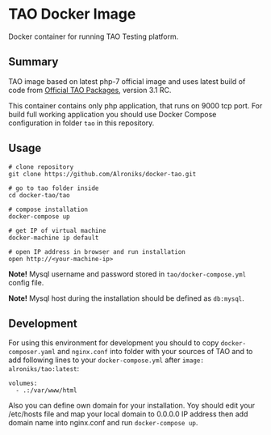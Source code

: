 # TAO Docker Image

Docker container for running TAO Testing platform.

## Summary

TAO image based on latest php-7 official image and uses latest build of code from [Official TAO Packages](http://www.taotesting.com/get-tao/official-tao-packages/), version 3.1 RC.

This container contains only php application, that runs on 9000 tcp port. For build full working application you should use Docker Compose configuration in folder `tao` in this repository.

## Usage

```
# clone repository
git clone https://github.com/Alroniks/docker-tao.git

# go to tao folder inside
cd docker-tao/tao

# compose installation
docker-compose up

# get IP of virtual machine
docker-machine ip default

# open IP address in browser and run installation
open http://<your-machine-ip>
```

**Note!** Mysql username and password stored in `tao/docker-compose.yml` config file. 

**Note!** Mysql host during the installation should be defined as `db:mysql`.

## Development

For using this environment for development you should to copy `docker-composer.yaml` and `nginx.conf` into folder with your sources of TAO and to add following lines to your `docker-compose.yml` after `image: alroniks/tao:latest`:

```
volumes:
  - .:/var/www/html
```

Also you can define own domain for your installation. Yoy should edit your /etc/hosts file and map your local domain to 0.0.0.0 IP address then add domain name into nginx.conf and run `docker-compose up`.